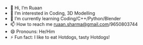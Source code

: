 - 👋 Hi, I’m Ruaan
- 👀 I’m interested in Coding, 3D Modelling
- 🌱 I’m currently learning Coding/C++/Python/Blender
- 📫 How to reach me ruaan.sharma@gmail.com/9650803744
- 😄 Pronouns: He/Him
- ⚡ Fun fact: I like to eat Hotdogs, tasty Hotdogs!


